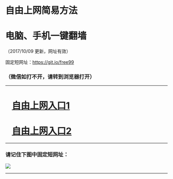 ﻿# 自由上网简易方法

# 电脑、手机一键翻墙

（2017/10/09 更新，网址有效）

固定短网址：https://git.io/free99

### （微信如打不开，请转到浏览器打开）


***





# &nbsp;&nbsp; <a href="http://ft245310037.fwq-tz-1001.info/fwqtz01.html?t=100900111566 " target="_blank">自由上网入口1</a>
# &nbsp;&nbsp; <a href="http://ft2596324879.fwq-tz-1002.info/fwqtz02.html?t=100900128982 " target="_blank">自由上网入口2</a>
***

### 请记住下图中固定短网址：

<img src="https://s3-us-west-2.amazonaws.com/fwq-1001/yjfq-20170905okok.png" /> 


***


